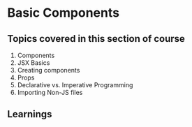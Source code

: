# Basic Components

## Topics covered in this section of course

1. Components
2. JSX Basics
3. Creating components
4. Props
5. Declarative vs. Imperative Programming
6. Importing Non-JS files

## Learnings
